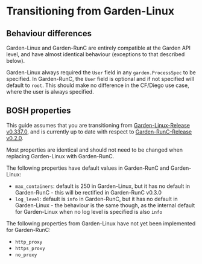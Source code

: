 # Transitioning from Garden-Linux

## Behaviour differences

Garden-Linux and Garden-RunC are entirely compatible at the Garden API level,
and have almost identical behaviour (exceptions to that described below).

Garden-Linux always required the `User` field in any `garden.ProcessSpec` to be
specified. In Garden-RunC, the `User` field is optional and if not specified
will default to `root`. This should make no difference in the CF/Diego use case,
where the user is always specified.

## BOSH properties

This guide assumes that you are transitioning from [Garden-Linux-Release
v0.337.0](https://github.com/cloudfoundry-incubator/garden-linux-release/releases/tag/v0.337.0),
and is currently up to date with respect to [Garden-RunC-Release
v0.2.0](https://github.com/cloudfoundry-incubator/garden-runc-release/releases/tag/v0.2.0).

Most properties are identical and should not need to be changed when replacing
Garden-Linux with Garden-RunC.

The following properties have default values in Garden-RunC and Garden-Linux:

- `max_containers`: default is 250 in Garden-Linux, but it has no default in
  Garden-RunC - this will be rectified in Garden-RunC v0.3.0
- `log_level`: default is `info` in Garden-RunC, but it has no default in
  Garden-Linux - the behaviour is the same though, as the internal default for
  Garden-Linux when no log level is specified is also `info`

The following properties from Garden-Linux have not yet been implemented for
Garden-RunC:

- `http_proxy`
- `https_proxy`
- `no_proxy`
